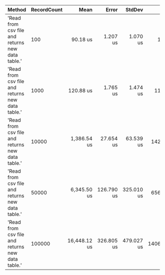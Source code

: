 | Method                                           | RecordCount | Mean         | Error      | StdDev     | Gen0      | Gen1      | Gen2     | Allocated   |
|------------------------------------------------- |------------ |-------------:|-----------:|-----------:|----------:|----------:|---------:|------------:|
| 'Read from csv file and returns new data table.' | 100         |     90.18 us |   1.207 us |   1.070 us |    1.9531 |    0.1221 |        - |    25.02 KB |
| 'Read from csv file and returns new data table.' | 1000        |    120.88 us |   1.765 us |   1.474 us |   11.2305 |    2.6855 |        - |   138.78 KB |
| 'Read from csv file and returns new data table.' | 10000       |  1,386.54 us |  27.654 us |  63.539 us |  142.5781 |  140.6250 |  41.0156 |  1380.37 KB |
| 'Read from csv file and returns new data table.' | 50000       |  6,345.50 us | 126.790 us | 325.010 us |  656.2500 |  640.6250 | 359.3750 |  6591.02 KB |
| 'Read from csv file and returns new data table.' | 100000      | 16,448.12 us | 326.805 us | 479.027 us | 1406.2500 | 1343.7500 | 687.5000 | 13165.87 KB |